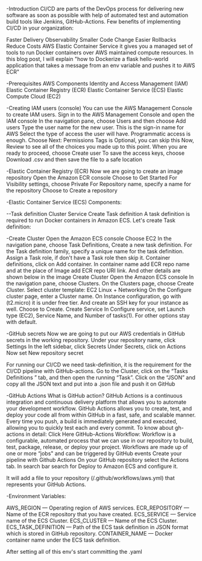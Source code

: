 -Introduction
CI/CD are parts of the DevOps process for delivering new software as soon as possible with help of automated test and automation build tools like Jenkins, GitHub-Actions.
Few benefits of implementing CI/CD in your organization:

Faster Delivery
Observability
Smaller Code Change
Easier Rollbacks
Reduce Costs
AWS Elastic Container Service it gives you a managed set of tools to run Docker containers over AWS maintained compute resources.
In this blog post, I will explain "how to Dockerize a flask hello-world application that takes a message from an env variable and pushes it to AWS ECR"

-Prerequisites
AWS Components
Identity and Access Management (IAM)
Elastic Container Registry (ECR)
Elastic Container Service (ECS)
Elastic Compute Cloud (EC2)

-Creating IAM users (console)
You can use the AWS Management Console to create IAM users.
Sign in to the AWS Management Console and open the IAM console
In the navigation pane, choose Users and then choose Add users
Type the user name for the new user. This is the sign-in name for AWS
Select the type of access the user will have. Programmatic access is enough.
Choose Next: Permissions
Tags is Optional, you can skip this
Now, Review to see all of the choices you made up to this point. When you are ready to proceed, choose Create user
To save the access keys, choose Download .csv and then save the file to a safe location

-Elastic Container Registry (ECR)
Now we are going to create an image repository
Open the Amazon ECR console
Choose to Get Started
For Visibility settings, choose Private
For Repository name, specify a name for the repository
Choose to Create a repository

-Elastic Container Service (ECS)
Components:

--Task definition
Cluster
Service
Create Task definition
A task definition is required to run Docker containers in Amazon ECS.
Let's create Task definition:

-Create Cluster
Open the Amazon ECS console
Choose EC2
In the navigation pane, choose Task Definitions, Create a new task definition.
For the Task definition family, specify a unique name for the task definition.
Assign a Task role, if don't have a Task role then skip it.
Container definitions, click on Add container. In container name add ECR repo name and at the place of Image add ECR repo URI link. And other details are shown below in the image
Create Cluster
Open the Amazon ECS console
In the navigation pane, choose Clusters.
On the Clusters page, choose Create Cluster.
Select cluster template: EC2 Linux + Networking
On the Configure cluster page, enter a Cluster name.
On Instance configuration, go with (t2.micro) it is under free tier. And create an SSH key for your instance as well.
Choose to Create.
Create Service
In Configure service, set Launch type (EC2), Service Name, and Number of tasks(1). For other options stay with default.

-GitHub secrets
Now we are going to put our AWS credentials in GitHub secrets in the working repository.
Under your repository name, click Settings
In the left sidebar, click Secrets
Under Secrets, click on Actions
Now set New repository secret

For running our CI/CD we need task-definition, it is the requirement for the CI/CD pipeline with GitHub-actions.
Go to the Cluster, click on the “Tasks Definitions ” tab, and then open the running “Task”. Click on the “JSON” and copy all the JSON text and put into a .json file and push it on GitHub

-GitHub Actions
What is GitHub action?
GitHub Actions is a continuous integration and continuous delivery platform that allows you to automate your development workflow. GitHub Actions allows you to create, test, and deploy your code all from within GitHub in a fast, safe, and scalable manner. Every time you push, a build is immediately generated and executed, allowing you to quickly test each and every commit.
To know about gh-actions in detail: Click Here
GitHub-Actions Workflow:
Workflow is a configurable, automated process that we can use in our repository to build, test, package, release, or deploy your project. Workflows are made up of one or more “jobs" and can be triggered by GitHub events
Create your pipeline with Github Actions
On your GitHub repository select the Actions tab.
In search bar search for Deploy to Amazon ECS and configure it.

It will add a file to your repository (/.github/workflows/aws.yml) that represents your GitHub Actions.

-Environment Variables:

AWS_REGION — Operating region of AWS services.
ECR_REPOSITORY — Name of the ECR repository that you have created.
ECS_SERVICE — Service name of the ECS Cluster.
ECS_CLUSTER — Name of the ECS Cluster.
ECS_TASK_DEFINITION — Path of the ECS task definition in JSON format which is stored in GitHub repository.
CONTAINER_NAME — Docker container name under the ECS task definition.

After setting all of this env's start committing the .yaml
